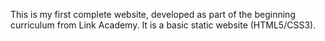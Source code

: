 This is my first complete website, developed as part of the beginning curriculum from Link Academy. It is a basic static website (HTML5/CSS3).
